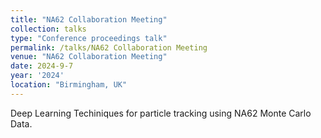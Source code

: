 ```yaml
---
title: "NA62 Collaboration Meeting"
collection: talks
type: "Conference proceedings talk"
permalink: /talks/NA62 Collaboration Meeting
venue: "NA62 Collaboration Meeting"
date: 2024-9-7
year: '2024'
location: "Birmingham, UK"
---
```


Deep Learning Techiniques for particle tracking using NA62 Monte Carlo Data.
